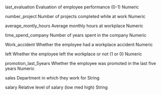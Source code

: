 last_evaluation				Evaluation of employee performance (0-1)                 		Numeric

number_project				Number of projects completed while at work               		Numeric

average_montly_hours	Average monthly hours at workplace                       		Numeric

time_spend_company		Number of years spent in the company                     		Numeric

Work_accident					Whether the employee had a workplace accident            		Numeric

left                  Whether the employee left the workplace or not (1 or 0)  		Numeric

promotion_last_5years Whether the employee was promoted in the last five years 		Numeric

sales                 Department in which they work for                        		String

salary                Relative level of salary (low med high)                  		String
